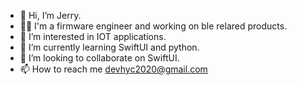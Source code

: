 - 👋 Hi, I’m Jerry.
- 👨‍💻 I'm a firmware engineer and working on ble relared products.
- 👀 I’m interested in IOT applications.
- 🌱 I’m currently learning SwiftUI and python.
- 💞️ I’m looking to collaborate on SwiftUI.
- 📫 How to reach me devhyc2020@gmail.com

<!---
HY-coding/HY-coding is a ✨ special ✨ repository because its `README.md` (this file) appears on your GitHub profile.
You can click the Preview link to take a look at your changes.
--->
